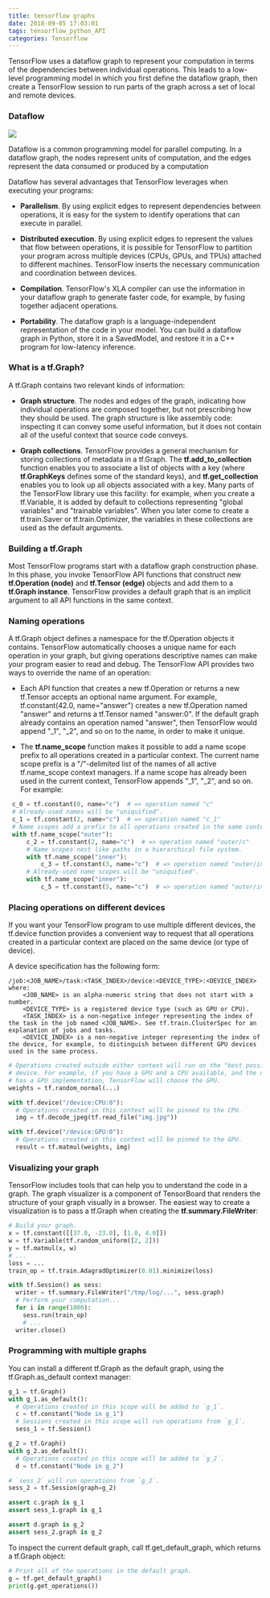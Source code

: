 ```yaml
---
title: tensorflow graphs
date: 2018-09-05 17:03:01
tags: tensorflow_python_API
categories: Tensorflow
---
```

TensorFlow uses a dataflow graph to represent your computation in terms of the dependencies between individual operations. This leads to a low-level programming model in which you first define the dataflow graph, then create a TensorFlow session to run parts of the graph across a set of local and remote devices.

### Dataflow
![](https://tensorflow.google.cn/images/tensors_flowing.gif)

Dataflow is a common programming model for parallel computing. In a dataflow graph, the nodes represent units of computation, and the edges represent the data consumed or produced by a computation

Dataflow has several advantages that TensorFlow leverages when executing your programs:

 * **Parallelism**. By using explicit edges to represent dependencies between operations, it is easy for the system to identify operations that can execute in parallel.

 * **Distributed execution**. By using explicit edges to represent the values that flow between operations, it is possible for TensorFlow to partition your program across multiple devices (CPUs, GPUs, and TPUs) attached to different machines. TensorFlow inserts the necessary communication and coordination between devices.

 * **Compilation**. TensorFlow's XLA compiler can use the information in your dataflow graph to generate faster code, for example, by fusing together adjacent operations.

 * **Portability**. The dataflow graph is a language-independent representation of the code in your model. You can build a dataflow graph in Python, store it in a SavedModel, and restore it in a C++ program for low-latency inference.

### What is a tf.Graph?

 A tf.Graph contains two relevant kinds of information:

  * **Graph structure**. The nodes and edges of the graph, indicating how individual operations are composed together, but not prescribing how they should be used. The graph structure is like assembly code: inspecting it can convey some useful information, but it does not contain all of the useful context that source code conveys.

  * **Graph collections**. TensorFlow provides a general mechanism for storing collections of metadata in a tf.Graph. The **tf.add_to_collection** function enables you to associate a list of objects with a key (where **tf.GraphKeys** defines some of the standard keys), and **tf.get_collection** enables you to look up all objects associated with a key. Many parts of the TensorFlow library use this facility: for example, when you create a tf.Variable, it is added by default to collections representing "global variables" and "trainable variables". When you later come to create a tf.train.Saver or tf.train.Optimizer, the variables in these collections are used as the default arguments.

### Building a tf.Graph

  Most TensorFlow programs start with a dataflow graph construction phase. In this phase, you invoke TensorFlow API functions that construct new **tf.Operation (node)** and **tf.Tensor (edge)** objects and add them to a **tf.Graph instance**. TensorFlow provides a default graph that is an implicit argument to all API functions in the same context.

### Naming operations
 A tf.Graph object defines a namespace for the tf.Operation objects it contains. TensorFlow automatically chooses a unique name for each operation in your graph, but giving operations descriptive names can make your program easier to read and debug. The TensorFlow API provides two ways to override the name of an operation:

 * Each API function that creates a new tf.Operation or returns a new tf.Tensor accepts an optional name argument. For example, tf.constant(42.0, name="answer") creates a new tf.Operation named "answer" and returns a tf.Tensor named "answer:0". If the default graph already contains an operation named "answer", then TensorFlow would append "\_1", "\_2", and so on to the name, in order to make it unique.

 * The **tf.name_scope** function makes it possible to add a name scope prefix to all operations created in a particular context. The current name scope prefix is a "/"-delimited list of the names of all active tf.name_scope context managers. If a name scope has already been used in the current context, TensorFlow appends "\_1", "\_2", and so on. For example:

```python
 c_0 = tf.constant(0, name="c")  # => operation named "c"
 # Already-used names will be "uniquified".
 c_1 = tf.constant(2, name="c")  # => operation named "c_1"
 # Name scopes add a prefix to all operations created in the same context.
 with tf.name_scope("outer"):
     c_2 = tf.constant(2, name="c")  # => operation named "outer/c"
     # Name scopes nest like paths in a hierarchical file system.
     with tf.name_scope("inner"):
         c_3 = tf.constant(3, name="c")  # => operation named "outer/inner/c"
     # Already-used name scopes will be "uniquified".
     with tf.name_scope("inner"):
         c_5 = tf.constant(5, name="c")  # => operation named "outer/inner_1/c"
```

### Placing operations on different devices

If you want your TensorFlow program to use multiple different devices, the tf.device function provides a convenient way to request that all operations created in a particular context are placed on the same device (or type of device).

A device specification has the following form:

    /job:<JOB_NAME>/task:<TASK_INDEX>/device:<DEVICE_TYPE>:<DEVICE_INDEX>
    where:
        <JOB_NAME> is an alpha-numeric string that does not start with a number.
        <DEVICE_TYPE> is a registered device type (such as GPU or CPU).
        <TASK_INDEX> is a non-negative integer representing the index of the task in the job named <JOB_NAME>. See tf.train.ClusterSpec for an explanation of jobs and tasks.
        <DEVICE_INDEX> is a non-negative integer representing the index of the device, for example, to distinguish between different GPU devices used in the same process.

```python
# Operations created outside either context will run on the "best possible"
# device. For example, if you have a GPU and a CPU available, and the operation
# has a GPU implementation, TensorFlow will choose the GPU.
weights = tf.random_normal(...)

with tf.device("/device:CPU:0"):
  # Operations created in this context will be pinned to the CPU.
  img = tf.decode_jpeg(tf.read_file("img.jpg"))

with tf.device("/device:GPU:0"):
  # Operations created in this context will be pinned to the GPU.
  result = tf.matmul(weights, img)
```

### Visualizing your graph
TensorFlow includes tools that can help you to understand the code in a graph. The graph visualizer is a component of TensorBoard that renders the structure of your graph visually in a browser. The easiest way to create a visualization is to pass a tf.Graph when creating the **tf.summary.FileWriter**:

```python
# Build your graph.
x = tf.constant([[37.0, -23.0], [1.0, 4.0]])
w = tf.Variable(tf.random_uniform([2, 2]))
y = tf.matmul(x, w)
# ...
loss = ...
train_op = tf.train.AdagradOptimizer(0.01).minimize(loss)

with tf.Session() as sess:
  writer = tf.summary.FileWriter("/tmp/log/...", sess.graph)
  # Perform your computation...
  for i in range(1000):
    sess.run(train_op)
    # ...
  writer.close()
```

### Programming with multiple graphs

You can install a different tf.Graph as the default graph, using the tf.Graph.as_default context manager:
```python
g_1 = tf.Graph()
with g_1.as_default():
  # Operations created in this scope will be added to `g_1`.
  c = tf.constant("Node in g_1")
  # Sessions created in this scope will run operations from `g_1`.
  sess_1 = tf.Session()

g_2 = tf.Graph()
with g_2.as_default():
  # Operations created in this scope will be added to `g_2`.
  d = tf.constant("Node in g_2")

# `sess_2` will run operations from `g_2`.
sess_2 = tf.Session(graph=g_2)

assert c.graph is g_1
assert sess_1.graph is g_1

assert d.graph is g_2
assert sess_2.graph is g_2
```

To inspect the current default graph, call tf.get_default_graph, which returns a tf.Graph object:
```python
# Print all of the operations in the default graph.
g = tf.get_default_graph()
print(g.get_operations())
```
